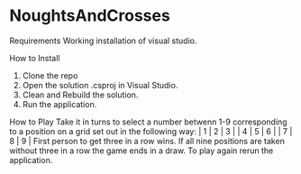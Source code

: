 # NoughtsAndCrosses

Requirements
Working installation of visual studio.

How to Install
1. Clone the repo
2. Open the solution .csproj in Visual Studio.
3. Clean and Rebuild the solution.
4. Run the application.

How to Play
Take it in turns to select a number betwenn 1-9 corresponding to a position
on a grid set out in the following way:
 | 1 | 2 | 3 |
 | 4 | 5 | 6 |
 | 7 | 8 | 9 |
First person to get three in a row wins. 
If all nine positions are taken without three in a row the game ends in a draw.
To play again rerun the application.
